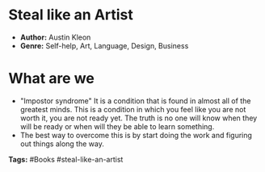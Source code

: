 # Steal like an Artist
- **Author:** Austin Kleon
- **Genre:** Self-help, Art, Language, Design, Business

# What are we
- "Impostor syndrome" It is a condition that is found in almost all of the greatest minds. This is a condition in which you feel like you are not worth it, you are not ready yet. The truth is no one will know when they will be ready or when will they be able to learn something.
- The best way to overcome this is by start doing the work and figuring out things along the way.


**Tags:** #Books  #steal-like-an-artist